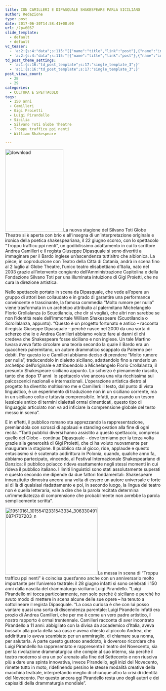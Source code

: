 ```yaml
---
title: CON CAMILLERI E DIPASQUALE SHAKESPEARE PARLA SICILIANO
author: Redazione
type: post
date: 2017-06-30T14:58:41+00:00
url: /?p=6057
slide_template:
  - default
  - default
vc_teaser:
  - 'a:2:{s:4:"data";s:115:"[{"name":"title","link":"post"},{"name":"image","image":"featured","link":"none"},{"name":"text","mode":"excerpt"}]";s:7:"bgcolor";s:0:"";}'
  - 'a:2:{s:4:"data";s:115:"[{"name":"title","link":"post"},{"name":"image","image":"featured","link":"none"},{"name":"text","mode":"excerpt"}]";s:7:"bgcolor";s:0:"";}'
td_post_theme_settings:
  - 'a:1:{s:16:"td_post_template";s:17:"single_template_3";}'
  - 'a:1:{s:16:"td_post_template";s:17:"single_template_3";}'
post_views_count:
  - 28
  - 29
categories:
  - CULTURA E SPETTACOLO
tags:
  - 150 anni
  - Camilleri
  - Gigi Proietti
  - Luigi Pirandello
  - Sicilia
  - Silvano Toti Globe Theatre
  - Troppu trafficu ppi nenti
  - William Shakespeare

---
```

<p style="text-align: left;">
  <img decoding="async" loading="lazy" class="size-full wp-image-6060 alignleft" src="https://progressonline.it/wp-content/uploads/2017/06/download-2.jpg" alt="download" width="188" height="267" />La nuova stagione del Silvano Toti Globe Theatre si è aperta con brio e all&#8217;insegna di un&#8217;interpretazione originale e ironica della poetica shakespeariana, il 22 giugno scorso, con lo spettacolo &#8220;Troppu trafficu ppi nenti&#8221;, un godibilissimo adattamento in cui lo scrittore Andrea Camilleri e il regista Giuseppe Dipasquale si sono divertiti a immaginare per il Bardo inglese un&#8217;ascendenza tutt&#8217;altro che albionica. La pièce, in coproduzione con Teatro della Città di Catania, andrà in scena fino al 2 luglio al Globe Theatre, l’unico teatro elisabettiano d’Italia, nato nel 2003 grazie all&#8217;intervento congiunto dell’Amministrazione Capitolina e della Fondazione Silvano Toti per una illuminata intuizione di Gigi Proietti, che ne cura la direzione artistica.
</p>

<p style="text-align: left;">
  Nello spettacolo portato in scena da Dipasquale, che vede all&#8217;opera un gruppo di attori ben collaudato e in grado di garantire una performance convincente e trascinante, la famosa commedia &#8220;Molto rumore per nulla&#8221; viene trasformata in un archetipo attribuito al palermitano Michelangelo Florio Crollalanza (o Scuotilancia, che dir si voglia), che altri non sarebbe se non l&#8217;identità reale dell&#8217;immortale William Shakespeare (Scuotilancia o Scrollalanza, appunto). &#8220;Questo è un progetto fortunato e antico – racconta il regista Giuseppe Dipasquale – perché nasce nel 2000 da una sorta di scherzo che io e Andrea Camilleri abbiamo voluto fare ai danni di chi credeva che Shakespeare fosse siciliano e non inglese. Un tale Martino Iuvara aveva fatto circolare una teoria secondo la quale il Bardo era un quacchero palermitano, un autore drammatico scappato da Palermo per debiti. Per questo io e Camilleri abbiamo deciso di prendere “Molto rumore per nulla”, traducendolo in dialetto siciliano, adattandolo fino a renderlo un archetipo dell&#8217;originale e attribuendolo a Michelangelo Florio Crollalanza, il presunto Shakespeare siciliano appunto. Lo scherzo è pienamente riuscito, tanto che dopo 17 anni  lo spettacolo vive ancora una vita ricchissima sui palcoscenici nazionali e internazionali. L&#8217;operazione artistica dietro al progetto ha divertito moltissimo me e Camilleri: il testo, dal punto di vista linguistico, è un esperimento di traduzione non in un siciliano corrente, ma in un siciliano colto e tuttavia comprensibile. Infatti, pur usando un tesoro lessicale antico di termini dialettali ormai dimenticati, questo tipo di linguaggio articolato non va ad inficiare la comprensione globale del testo messo in scena&#8221;.
</p>

<p style="text-align: left;">
  E in effetti, il pubblico romano sta apprezzando la rappresentazione, premiandola con scrosci di applausi e standing ovation alla fine di ogni recita. &#8220;Tanti pubblici diversi hanno assistito a questo spettacolo, compreso quello del Globe &#8211; continua Dipasquale – dove torniamo per la terza volta grazie alla generosità di Gigi Proietti, che ci ha voluto nuovamente per inaugurare la stagione. Il pubblico sta al gioco, ride, applaude e questo entusiasmo si è scatenato addirittura in Polonia, quando, qualche anno fa, abbiamo partecipato, vincendo, al Festival Internazionale Shakespeariano di Danzica: il pubblico polacco rideva esattamente negli stessi momenti in cui rideva il pubblico italiano. I limiti linguistici sono stati assolutamente superati e questo secondo me dipende da due fattori fondamentali: Shakespeare innanzitutto dimostra ancora una volta di essere un autore universale e forte al di là di qualsiasi riadattamento e poi, in secondo luogo, la lingua del teatro non è quella letteraria, vale a dire che la parola recitata determina un&#8217;immediatezza di comprensione che probabilmente non avrebbe la parola semplicemente scritta&#8221;.
</p>

<p style="text-align: left;">
  <img decoding="async" loading="lazy" class="size-medium wp-image-6059 alignright" src="https://progressonline.it/wp-content/uploads/2017/06/19510161_10155412331543334_3063304910874707203_n-300x217.jpg" alt="19510161_10155412331543334_3063304910874707203_n" width="300" height="217" />La messa in scena di &#8220;Troppu trafficu ppi nenti&#8221; è coincisa quest&#8217;anno anche con un anniversario molto importante per l&#8217;universo teatrale: il 28 giugno infatti si sono celebrati i 150 anni dalla nascita del drammaturgo siciliano Luigi Pirandello. &#8220;Luigi Pirandello mi tocca particolarmente, non solo perché è siciliano e perché ho avuto modo di mettere in scena alcune delle sue opere – ha tenuto a sottolineare il regista Dipasquale. &#8220;La cosa curiosa è che con lui posso vantare quasi una sorta di discendenza parentale: Luigi Pirandello infatti era prozio di Andrea Camilleri, che per me è come un vero padre artistico, il nostro rapporto è ormai trentennale. Camilleri racconta di aver incontrato Pirandello a 11 anni: abbigliato con la divisa da accademico d&#8217;Italia, aveva bussato alla porta della sua casa e aveva chiesto al piccolo Andrea, che addirittura lo aveva scambiato per un ammiraglio, di chiamare sua nonna, per salutarla. A parte questo gustoso aneddoto, è doveroso ricordare che Luigi Pirandello ha rappresentato e rappresenta il teatro del Novecento, sia per la rivoluzione drammaturgica che compie al suo interno, sia perché il teatro moderno si era un po&#8217; arenato alla fine del Settecento e non riusciva più a dare una spinta innovativa, invece Pirandello, agli inizi del Novecento, rimette tutto in moto, ridefinendo persino le stesse modalità creative della macchina teatrale, interpretando meglio di chiunque altro la crisi di identità del Novecento. Per questo ancora ggi Pirandello resta uno degli autori e dei capisaldi della drammaturgia mondiale&#8221;.
</p>